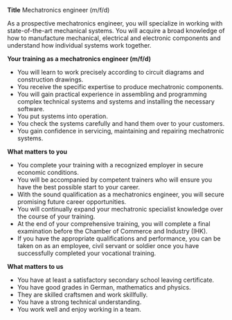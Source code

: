 **Title**
Mechatronics engineer (m/f/d)

As a prospective mechatronics engineer, you will specialize in working with state-of-the-art mechanical systems. You will acquire a broad knowledge of how to manufacture mechanical, electrical and electronic components and understand how individual systems work together.

**Your training as a mechatronics engineer (m/f/d)**

-	You will learn to work precisely according to circuit diagrams and construction drawings.
-	You receive the specific expertise to produce mechatronic components.
-	You will gain practical experience in assembling and programming complex technical systems and systems and installing the necessary software.
-	You put systems into operation.
-	You check the systems carefully and hand them over to your customers.
-	You gain confidence in servicing, maintaining and repairing mechatronic systems.

**What matters to you**

-	You complete your training with a recognized employer in secure economic conditions.
-	You will be accompanied by competent trainers who will ensure you have the best possible start to your career.
-	With the sound qualification as a mechatronics engineer, you will secure promising future career opportunities.
-	You will continually expand your mechatronic specialist knowledge over the course of your training.
-	At the end of your comprehensive training, you will complete a final examination before the Chamber of Commerce and Industry (IHK).
-	If you have the appropriate qualifications and performance, you can be taken on as an employee, civil servant or soldier once you have successfully completed your vocational training.

**What matters to us**

-	You have at least a satisfactory secondary school leaving certificate.
-	You have good grades in German, mathematics and physics.
-	They are skilled craftsmen and work skillfully.
-	You have a strong technical understanding.
-	You work well and enjoy working in a team.
